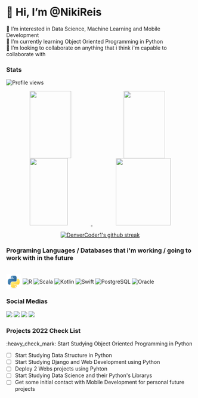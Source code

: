 # 👋 Hi, I’m @NikiReis
<div> 👀 I’m interested in Data Science, Machine Learning and Mobile Development </div>
<div> 🌱 I’m currently learning Object Oriented Programming in Python </div>
<div> 💞️ I’m looking to collaborate on anything that i think i'm capable to collaborate with </div>

<h3> Stats</h3>
<div align="center">
  <div align="left">
    
  ![Profile views](https://gpvc.arturio.dev/nikireis)
    
  </div>
  <a href="https://github.com/NikiReis">
  <img height="180em" align="left" width="47%" src="https://github-readme-stats.vercel.app/api?username=nikireis&show_icons=true&theme=dracula&include_all_commits=true&count_private=true"/>
  <img height="180em" align="center" width="47%" src="https://github-readme-stats.vercel.app/api/top-langs/?username=nikireis&layout=compact&langs_count=7&theme=dracula"/> 
</div>
  
<div align="center">
  <div>
    <a href="https://github.com/NikiReis/Python--Exercises">
    <img aling="left" height="180em" width="45%" src="https://github-readme-stats.vercel.app/api/pin/?username=nikireis&repo=python--exercises"/>
    <a href="https://github.com/NikiReis/Pratic_Projects_UCB">
    <img aling="center" height="180em" width="54%" src="https://github-readme-stats.vercel.app/api/pin/?username=nikireis&repo=pratic_projects_ucb"/>
    </div>
</div>
    
 <div align="center">  
   
 [![DenverCoder1's github streak](https://github-readme-streak-stats.herokuapp.com/?user=NikiReis&theme=blue-green)](https://github.com/NikiReis)
   
</div> 
    
<h3>Programing Languages / Databases that i'm working / going to work with in the future</h3>
<div style="display: inline_block"><br>
  <img align="center" alt="Python" height="40" width="40" src="https://raw.githubusercontent.com/devicons/devicon/master/icons/python/python-original.svg" >
  <img align="center" alt="R" height="40" width="40" src="https://cdn.jsdelivr.net/gh/devicons/devicon/icons/r/r-original.svg" >
  <img align="center" alt="Scala" height="40" width="40" src="https://cdn.jsdelivr.net/gh/devicons/devicon/icons/scala/scala-original.svg" >
  <img align="center" alt="Kotlin" height="37" width="37" src="https://cdn.jsdelivr.net/gh/devicons/devicon/icons/kotlin/kotlin-original.svg" >
  <img align="center" alt="Swift" height="40" width="40" src="https://cdn.jsdelivr.net/gh/devicons/devicon/icons/swift/swift-original.svg" >
  <img align="center" alt="PostgreSQL" height="40" width="40" src="https://cdn.jsdelivr.net/gh/devicons/devicon/icons/postgresql/postgresql-plain.svg" >
  <img align="center" alt="Oracle" height="75" width="75" src="https://cdn.jsdelivr.net/gh/devicons/devicon/icons/oracle/oracle-original.svg" >
</div>
  
<h3>Social Medias</h3>
<div> 
  <a href="https://www.instagram.com/linekreis/" target="_blank"><img src="https://img.shields.io/badge/-Instagram-%23E4405F?style=for-the-badge&logo=instagram&logoColor=white" target="_blank"></a>
  <a href = "mailto:linekreis@hotmail.com.com"><img src="https://img.shields.io/badge/Email-0078D4?style=for-the-badge&logo=microsoft-outlook&logoColor=white" target="_blank"></a>
  <a href="https://www.linkedin.com/in/linekreis/" target="_blank"><img src="https://img.shields.io/badge/-LinkedIn-%230077B5?style=for-the-badge&logo=linkedin&logoColor=white" target="_blank"></a>
  <a href="https://open.spotify.com/user/linekerreis12"><img src="https://img.shields.io/badge/Spotify-1ED760?style=for-the-badge&logo=spotify&logoColor=white"taget="_blank"></a>
</div>

<h3> Projects 2022 Check List</h3>
 :heavy_check_mark: Start Studying Object Oriented Programming in Python
  
    
- [ ] Start Studying Data Structure in Python
- [ ] Start Studying Django and Web Development using Python    
- [ ] Deploy 2 Webs projects using Pyhton 
- [ ] Start Studying Data Science and their Python's Librarys 
- [ ] Get some initial contact with Mobile Development for personal future projects
